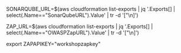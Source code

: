 SONARQUBE_URL=$(aws cloudformation list-exports | jq '.Exports[] | select(.Name=="SonarQubeURL").Value' | tr -d '[\"\n]')

ZAP_URL=$(aws cloudformation list-exports | jq '.Exports[] | select(.Name=="OWASPZapURL").Value' | tr -d '[\"\n]')

export ZAPAPIKEY="workshopzapkey"
